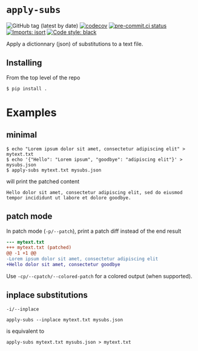 # `apply-subs`
![GitHub tag (latest by date)](https://img.shields.io/github/v/tag/neutrinoceros/apply_subs)
[![codecov](https://codecov.io/gh/neutrinoceros/apply_subs/branch/main/graph/badge.svg)](https://codecov.io/gh/neutrinoceros/apply_subs)
[![pre-commit.ci status](https://results.pre-commit.ci/badge/github/neutrinoceros/apply_subs/main.svg)](https://results.pre-commit.ci/latest/github/neutrinoceros/apply_subs/main)
[![Imports: isort](https://img.shields.io/badge/%20imports-isort-%231674b1?style=flat&labelColor=ef8336)](https://pycqa.github.io/isort/)
[![Code style: black](https://img.shields.io/badge/code%20style-black-000000.svg)](https://github.com/psf/black)

Apply a dictionnary (json) of substitutions to a text file.
## Installing

From the top level of the repo
```shell
$ pip install .
```

# Examples

## minimal
```shell
$ echo "Lorem ipsum dolor sit amet, consectetur adipiscing elit" > mytext.txt
$ echo '{"Hello": "Lorem ipsum", "goodbye": "adipiscing elit"}' > mysubs.json
$ apply-subs mytext.txt mysubs.json
```
will print the patched content
```
Hello dolor sit amet, consectetur adipiscing elit, sed do eiusmod tempor incididunt ut labore et dolore goodbye.
```

## patch mode


In patch mode (`-p/--patch`),
print a patch diff instead of the end result
```patch
--- mytext.txt
+++ mytext.txt (patched)
@@ -1 +1 @@
-Lorem ipsum dolor sit amet, consectetur adipiscing elit
+Hello dolor sit amet, consectetur goodbye
```

Use `-cp/--cpatch/--colored-patch` for a colored output (when supported).

## inplace substitutions
`-i/--inplace`
```
apply-subs --inplace mytext.txt mysubs.json
```
is equivalent to
```
apply-subs mytext.txt mysubs.json > mytext.txt
```
